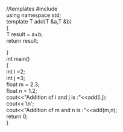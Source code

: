 //templates
 #include <iostream>  
using namespace std;  
template<class T> T add(T &a,T &b)  
{  
    T result = a+b;  
    return result;  
      
}  
int main()  
{  
  int i =2;  
  int j =3;  
  float m = 2.3;  
  float n = 1.2;  
  cout<<"Addition of i and j is :"<<add(i,j);  
  cout<<'\n';  
  cout<<"Addition of m and n is :"<<add(m,n);  
  return 0;  
}
